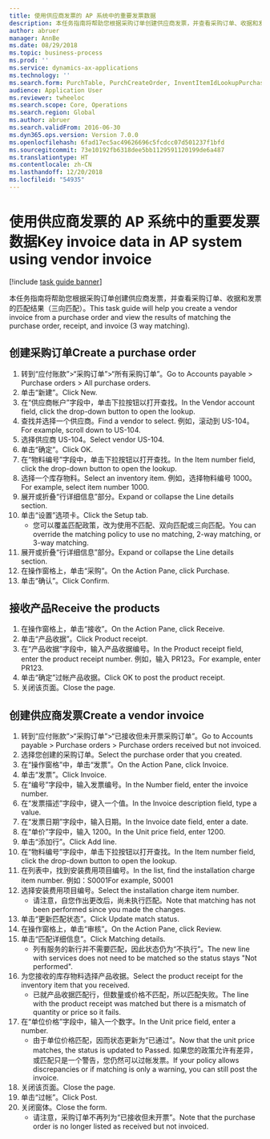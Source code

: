 ```yaml
---
title: 使用供应商发票的 AP 系统中的重要发票数据
description: 本任务指南将帮助您根据采购订单创建供应商发票，并查看采购订单、收据和发票的匹配结果（三向匹配）。
author: abruer
manager: AnnBe
ms.date: 08/29/2018
ms.topic: business-process
ms.prod: ''
ms.service: dynamics-ax-applications
ms.technology: ''
ms.search.form: PurchTable, PurchCreateOrder, InventItemIdLookupPurchase, PurchEditLines, VendEditInvoice, InventItemIdLookupSimple, VendInvoiceMatchingDetails
audience: Application User
ms.reviewer: twheeloc
ms.search.scope: Core, Operations
ms.search.region: Global
ms.author: abruer
ms.search.validFrom: 2016-06-30
ms.dyn365.ops.version: Version 7.0.0
ms.openlocfilehash: 6fad17ec5ac49626696c5fcdcc07d501237f1bfd
ms.sourcegitcommit: 73e10192fb6318dee5bb1129591120199de6a487
ms.translationtype: HT
ms.contentlocale: zh-CN
ms.lasthandoff: 12/20/2018
ms.locfileid: "54935"
---
```

# <a name="key-invoice-data-in-ap-system-using-vendor-invoice"></a><span data-ttu-id="08766-103">使用供应商发票的 AP 系统中的重要发票数据</span><span class="sxs-lookup"><span data-stu-id="08766-103">Key invoice data in AP system using vendor invoice</span></span>

[!include [task guide banner](../../includes/task-guide-banner.md)]

<span data-ttu-id="08766-104">本任务指南将帮助您根据采购订单创建供应商发票，并查看采购订单、收据和发票的匹配结果（三向匹配）。</span><span class="sxs-lookup"><span data-stu-id="08766-104">This task guide will help you create a vendor invoice from a purchase order and view the results of matching the purchase order, receipt, and invoice (3 way matching).</span></span>


## <a name="create-a-purchase-order"></a><span data-ttu-id="08766-105">创建采购订单</span><span class="sxs-lookup"><span data-stu-id="08766-105">Create a purchase order</span></span>
1. <span data-ttu-id="08766-106">转到“应付账款”>“采购订单”>“所有采购订单”。</span><span class="sxs-lookup"><span data-stu-id="08766-106">Go to Accounts payable > Purchase orders > All purchase orders.</span></span>
2. <span data-ttu-id="08766-107">单击“新建”。</span><span class="sxs-lookup"><span data-stu-id="08766-107">Click New.</span></span>
3. <span data-ttu-id="08766-108">在“供应商帐户”字段中，单击下拉按钮以打开查找。</span><span class="sxs-lookup"><span data-stu-id="08766-108">In the Vendor account field, click the drop-down button to open the lookup.</span></span>
4. <span data-ttu-id="08766-109">查找并选择一个供应商。</span><span class="sxs-lookup"><span data-stu-id="08766-109">Find a vendor to select.</span></span> <span data-ttu-id="08766-110">例如，滚动到 US-104。</span><span class="sxs-lookup"><span data-stu-id="08766-110">For example, scroll down to US-104.</span></span>
5. <span data-ttu-id="08766-111">选择供应商 US-104。</span><span class="sxs-lookup"><span data-stu-id="08766-111">Select vendor US-104.</span></span>
6. <span data-ttu-id="08766-112">单击“确定”。</span><span class="sxs-lookup"><span data-stu-id="08766-112">Click OK.</span></span>
7. <span data-ttu-id="08766-113">在“物料编号”字段中，单击下拉按钮以打开查找。</span><span class="sxs-lookup"><span data-stu-id="08766-113">In the Item number field, click the drop-down button to open the lookup.</span></span>
8. <span data-ttu-id="08766-114">选择一个库存物料。</span><span class="sxs-lookup"><span data-stu-id="08766-114">Select an inventory item.</span></span> <span data-ttu-id="08766-115">例如，选择物料编号 1000。</span><span class="sxs-lookup"><span data-stu-id="08766-115">For example, select item number 1000.</span></span>
9. <span data-ttu-id="08766-116">展开或折叠“行详细信息”部分。</span><span class="sxs-lookup"><span data-stu-id="08766-116">Expand or collapse the Line details section.</span></span>
10. <span data-ttu-id="08766-117">单击“设置”选项卡。</span><span class="sxs-lookup"><span data-stu-id="08766-117">Click the Setup tab.</span></span>
    * <span data-ttu-id="08766-118">您可以覆盖匹配政策，改为使用不匹配、双向匹配或三向匹配。</span><span class="sxs-lookup"><span data-stu-id="08766-118">You can override the matching policy to use no matching, 2-way matching, or 3-way matching.</span></span>  
11. <span data-ttu-id="08766-119">展开或折叠“行详细信息”部分。</span><span class="sxs-lookup"><span data-stu-id="08766-119">Expand or collapse the Line details section.</span></span>
12. <span data-ttu-id="08766-120">在操作窗格上，单击“采购”。</span><span class="sxs-lookup"><span data-stu-id="08766-120">On the Action Pane, click Purchase.</span></span>
13. <span data-ttu-id="08766-121">单击“确认”。</span><span class="sxs-lookup"><span data-stu-id="08766-121">Click Confirm.</span></span>

## <a name="receive-the-products"></a><span data-ttu-id="08766-122">接收产品</span><span class="sxs-lookup"><span data-stu-id="08766-122">Receive the products</span></span>
1. <span data-ttu-id="08766-123">在操作窗格上，单击“接收”。</span><span class="sxs-lookup"><span data-stu-id="08766-123">On the Action Pane, click Receive.</span></span>
2. <span data-ttu-id="08766-124">单击“产品收据”。</span><span class="sxs-lookup"><span data-stu-id="08766-124">Click Product receipt.</span></span>
3. <span data-ttu-id="08766-125">在“产品收据”字段中，输入产品收据编号。</span><span class="sxs-lookup"><span data-stu-id="08766-125">In the Product receipt field, enter the product receipt number.</span></span> <span data-ttu-id="08766-126">例如，输入 PR123。</span><span class="sxs-lookup"><span data-stu-id="08766-126">For example, enter PR123.</span></span>
4. <span data-ttu-id="08766-127">单击“确定”过帐产品收据。</span><span class="sxs-lookup"><span data-stu-id="08766-127">Click OK to post the product receipt.</span></span>
5. <span data-ttu-id="08766-128">关闭该页面。</span><span class="sxs-lookup"><span data-stu-id="08766-128">Close the page.</span></span>

## <a name="create-a-vendor-invoice"></a><span data-ttu-id="08766-129">创建供应商发票</span><span class="sxs-lookup"><span data-stu-id="08766-129">Create a vendor invoice</span></span>
1. <span data-ttu-id="08766-130">转到“应付账款”>“采购订单”>“已接收但未开票采购订单”。</span><span class="sxs-lookup"><span data-stu-id="08766-130">Go to Accounts payable > Purchase orders > Purchase orders received but not invoiced.</span></span>
2. <span data-ttu-id="08766-131">选择您创建的采购订单。</span><span class="sxs-lookup"><span data-stu-id="08766-131">Select the purchase order that you created.</span></span>
3. <span data-ttu-id="08766-132">在“操作窗格”中，单击“发票”。</span><span class="sxs-lookup"><span data-stu-id="08766-132">On the Action Pane, click Invoice.</span></span>
4. <span data-ttu-id="08766-133">单击“发票”。</span><span class="sxs-lookup"><span data-stu-id="08766-133">Click Invoice.</span></span>
5. <span data-ttu-id="08766-134">在“编号”字段中，输入发票编号。</span><span class="sxs-lookup"><span data-stu-id="08766-134">In the Number field, enter the invoice number.</span></span>
6. <span data-ttu-id="08766-135">在“发票描述”字段中，键入一个值。</span><span class="sxs-lookup"><span data-stu-id="08766-135">In the Invoice description field, type a value.</span></span>
7. <span data-ttu-id="08766-136">在“发票日期”字段中，输入日期。</span><span class="sxs-lookup"><span data-stu-id="08766-136">In the Invoice date field, enter a date.</span></span>
8. <span data-ttu-id="08766-137">在“单价”字段中，输入 1200。</span><span class="sxs-lookup"><span data-stu-id="08766-137">In the Unit price field, enter 1200.</span></span>
9. <span data-ttu-id="08766-138">单击“添加行”。</span><span class="sxs-lookup"><span data-stu-id="08766-138">Click Add line.</span></span>
10. <span data-ttu-id="08766-139">在“物料编号”字段中，单击下拉按钮以打开查找。</span><span class="sxs-lookup"><span data-stu-id="08766-139">In the Item number field, click the drop-down button to open the lookup.</span></span>
11. <span data-ttu-id="08766-140">在列表中，找到安装费用项目编号。</span><span class="sxs-lookup"><span data-stu-id="08766-140">In the list, find the installation charge item number.</span></span> <span data-ttu-id="08766-141">例如：S0001</span><span class="sxs-lookup"><span data-stu-id="08766-141">For example, S0001</span></span>
12. <span data-ttu-id="08766-142">选择安装费用项目编号。</span><span class="sxs-lookup"><span data-stu-id="08766-142">Select the installation charge item number.</span></span>
    * <span data-ttu-id="08766-143">请注意，自您作出更改后，尚未执行匹配。</span><span class="sxs-lookup"><span data-stu-id="08766-143">Note that matching has not been performed since you made the changes.</span></span>  
13. <span data-ttu-id="08766-144">单击“更新匹配状态”。</span><span class="sxs-lookup"><span data-stu-id="08766-144">Click Update match status.</span></span>
14. <span data-ttu-id="08766-145">在操作窗格上，单击“审核”。</span><span class="sxs-lookup"><span data-stu-id="08766-145">On the Action Pane, click Review.</span></span>
15. <span data-ttu-id="08766-146">单击“匹配详细信息”。</span><span class="sxs-lookup"><span data-stu-id="08766-146">Click Matching details.</span></span>
    * <span data-ttu-id="08766-147">列有服务的新行并不需要匹配，因此状态仍为“不执行”。</span><span class="sxs-lookup"><span data-stu-id="08766-147">The new line with services does not need to be matched so the status stays "Not performed".</span></span>  
16. <span data-ttu-id="08766-148">为您接收的库存物料选择产品收据。</span><span class="sxs-lookup"><span data-stu-id="08766-148">Select the product receipt for the inventory item that you received.</span></span>
    * <span data-ttu-id="08766-149">已就产品收据匹配行，但数量或价格不匹配，所以匹配失败。</span><span class="sxs-lookup"><span data-stu-id="08766-149">The line with the product receipt was matched but there is a mismatch of quantity or price so it fails.</span></span>  
17. <span data-ttu-id="08766-150">在“单位价格”字段中，输入一个数字。</span><span class="sxs-lookup"><span data-stu-id="08766-150">In the Unit price field, enter a number.</span></span>
    * <span data-ttu-id="08766-151">由于单位价格匹配，因而状态更新为“已通过”。</span><span class="sxs-lookup"><span data-stu-id="08766-151">Now that the unit price matches, the status is updated to Passed.</span></span> <span data-ttu-id="08766-152">如果您的政策允许有差异，或匹配只是一个警告，您仍然可以过帐发票。</span><span class="sxs-lookup"><span data-stu-id="08766-152">If your policy allows discrepancies or if matching is only a warning, you can still post the invoice.</span></span>  
18. <span data-ttu-id="08766-153">关闭该页面。</span><span class="sxs-lookup"><span data-stu-id="08766-153">Close the page.</span></span>
19. <span data-ttu-id="08766-154">单击“过帐”。</span><span class="sxs-lookup"><span data-stu-id="08766-154">Click Post.</span></span>
20. <span data-ttu-id="08766-155">关闭窗体。</span><span class="sxs-lookup"><span data-stu-id="08766-155">Close the form.</span></span>
    * <span data-ttu-id="08766-156">请注意，采购订单不再列为“已接收但未开票”。</span><span class="sxs-lookup"><span data-stu-id="08766-156">Note that the purchase order is no longer listed as received but not invoiced.</span></span>  

